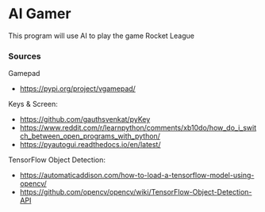 # AI Gamer

This program will use AI to play the game Rocket League

### Sources

Gamepad
* https://pypi.org/project/vgamepad/

Keys & Screen:
* https://github.com/gauthsvenkat/pyKey
* https://www.reddit.com/r/learnpython/comments/xb10do/how_do_i_switch_between_open_programs_with_python/ 
* https://pyautogui.readthedocs.io/en/latest/

TensorFlow Object Detection:
* https://automaticaddison.com/how-to-load-a-tensorflow-model-using-opencv/
* https://github.com/opencv/opencv/wiki/TensorFlow-Object-Detection-API
